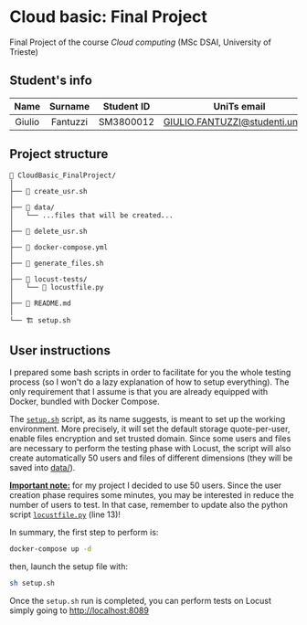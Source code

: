 # Cloud basic: Final Project
Final Project of the course *Cloud computing* (MSc DSAI, University of Trieste)

## Student's info

| Name | Surname | Student ID | UniTs email | Personal email | Course |
|:----:|:-------:|:----------:|:-----------:|:--------------:|:------:|
| Giulio | Fantuzzi | SM3800012 | GIULIO.FANTUZZI@studenti.units.it | giulio.fantuzzi01@gmail.com | DSAI|

## Project structure

```
📂 CloudBasic_FinalProject/
│
├── 📄 create_usr.sh
│ 
├── 📂 data/
│   └── ...files that will be created...
│
├── 📄 delete_usr.sh
│
├── 🐳 docker-compose.yml
│
├── 📄 generate_files.sh 
│
├── 📂 locust-tests/
│   └── 🐍 locustfile.py
│
├── 📰 README.md
│
└── 🏗️ setup.sh
```

## User instructions

I prepared some bash scripts in order to facilitate for you the whole testing process (so I won't do a lazy explanation of how to setup everything). The only requirement that I assume is that you are already equipped with Docker, bundled with Docker Compose.

The [`setup.sh`](setup.sh) script, as its name suggests, is meant to set up the working environment. More precisely, it will set the default storage quote-per-user, enable files encryption and set trusted domain. Since some users and files are necessary to perform the testing phase with Locust, the script will also create automatically 50 users and files of different dimensions (they will be saved into [data/](data/)).

**<u>Important note:</u>** for my project I decided to use 50 users. Since the user creation phase requires some minutes, you may be interested in reduce the number of users to test. In that case, remember to update also the python script [`locustfile.py`](locust-tests/locustfile.py) (line 13)!

In summary, the first step to perform is: 

```bash
docker-compose up -d
```

then, launch the setup file with:

```bash
sh setup.sh
```

Once the `setup.sh` run is completed, you can perform tests on Locust simply going to [http://localhost:8089](http://localhost:8089)
